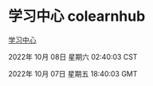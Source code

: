 # 学习中心 colearnhub
[学习中心](http://27.19.33.125:56308/colearnhub/)

2022年 10月 08日 星期六 02:40:03 CST

2022年 10月 07日 星期五 18:40:03 GMT
